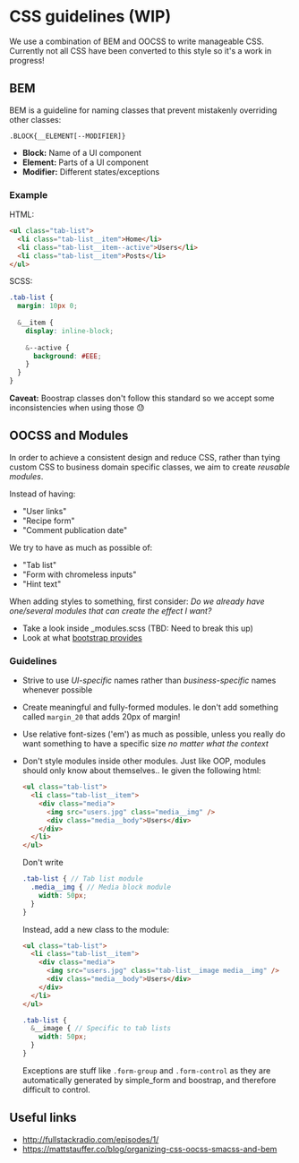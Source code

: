 # CSS guidelines (WIP)

We use a combination of BEM and OOCSS to write manageable CSS.
Currently not all CSS have been converted to this style so it's a work in progress!

## BEM

BEM is a guideline for naming classes that prevent mistakenly overriding other classes:

```
.BLOCK{__ELEMENT[--MODIFIER]}
```

- **Block:** Name of a UI component
- **Element:** Parts of a UI component
- **Modifier:** Different states/exceptions


### Example
HTML:

```html
<ul class="tab-list">
  <li class="tab-list__item">Home</li>
  <li class="tab-list__item--active">Users</li>
  <li class="tab-list__item">Posts</li>
</ul>
```


SCSS:
```scss
.tab-list {
  margin: 10px 0;
  
  &__item {
    display: inline-block;
  
    &--active {
      background: #EEE;
    }
  }
}
```

**Caveat:** Boostrap classes don't follow this standard so we accept some inconsistencies when using those :sweat:


## OOCSS and Modules

In order to achieve a consistent design and reduce CSS, rather than tying custom CSS to business domain specific classes, we aim to create _reusable modules_.

Instead of having:

- "User links"
- "Recipe form"
- "Comment publication date"

We try to have as much as possible of:

- "Tab list"
- "Form with chromeless inputs"
- "Hint text"

When adding styles to something, first consider: _Do we already have one/several modules that can create the effect I want?_
  
- Take a look inside _modules.scss (TBD: Need to break this up)
- Look at what [bootstrap provides](http://getbootstrap.com/css/)

### Guidelines

- Strive to use _UI-specific_ names rather than _business-specific_ names whenever possible
- Create meaningful and fully-formed modules. Ie don't add something called `margin_20` that adds 20px of margin!
- Use relative font-sizes ('em') as much as possible, unless you really do want something to have a specific size _no matter what the context_
- Don't style modules inside other modules. Just like OOP, modules should only know about themselves.. Ie given the following html:

  ```html
  <ul class="tab-list">
    <li class="tab-list__item">
      <div class="media">
        <img src="users.jpg" class="media__img" />
        <div class="media__body">Users</div>
      </div>
    </li>
  </ul>
  ```
  
  Don't write
  
  ```scss
  .tab-list { // Tab list module
    .media__img { // Media block module
      width: 50px;
    }
  }
  ```
  
  Instead, add a new class to the module:
  
  ```html
  <ul class="tab-list">
    <li class="tab-list__item">
      <div class="media">
        <img src="users.jpg" class="tab-list__image media__img" />
        <div class="media__body">Users</div>
      </div>
    </li>
  </ul>
  ```
  
  ```scss
  .tab-list {
    &__image { // Specific to tab lists
      width: 50px;
    }
  }
  ```
  
  Exceptions are stuff like `.form-group` and `.form-control` as they are automatically generated by simple_form and boostrap, and therefore difficult to control.

## Useful links

- http://fullstackradio.com/episodes/1/
- https://mattstauffer.co/blog/organizing-css-oocss-smacss-and-bem
